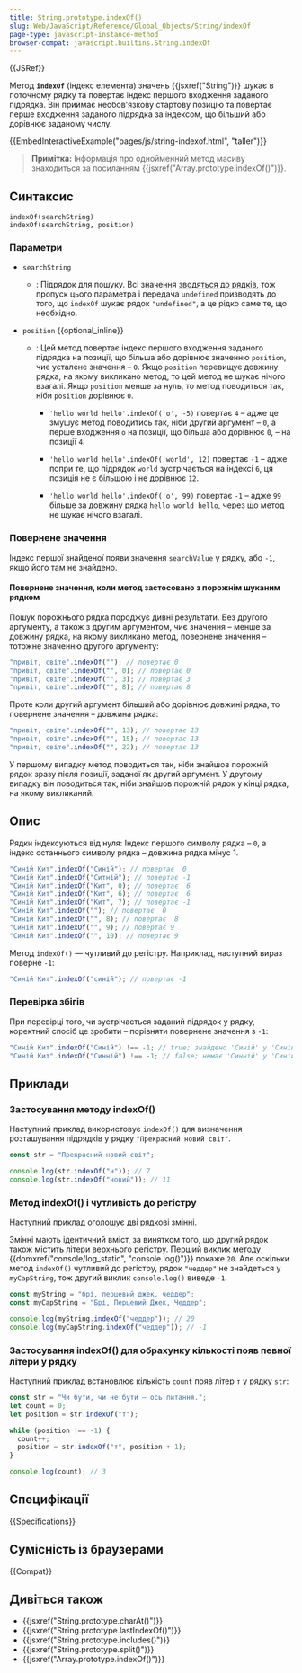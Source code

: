 ```yaml
---
title: String.prototype.indexOf()
slug: Web/JavaScript/Reference/Global_Objects/String/indexOf
page-type: javascript-instance-method
browser-compat: javascript.builtins.String.indexOf
---
```


{{JSRef}}

Метод **`indexOf`** (індекс елемента) значень {{jsxref("String")}} шукає в поточному рядку та повертає індекс першого входження заданого підрядка. Він приймає необов'язкову стартову позицію та повертає перше входження заданого підрядка за індексом, що більший або дорівнює заданому числу.

{{EmbedInteractiveExample("pages/js/string-indexof.html", "taller")}}

> **Примітка:** Інформація про однойменний метод масиву знаходиться за посиланням {{jsxref("Array.prototype.indexOf()")}}.

## Синтаксис

```js-nolint
indexOf(searchString)
indexOf(searchString, position)
```

### Параметри

- `searchString`

  - : Підрядок для пошуку. Всі значення [зводяться до рядків](/uk/docs/Web/JavaScript/Reference/Global_Objects/String#zvedennia-do-riadka), тож пропуск цього параметра і передача `undefined` призводять до того, що `indexOf` шукає рядок `"undefined"`, а це рідко саме те, що необхідно.

- `position` {{optional_inline}}

  - : Цей метод повертає індекс першого входження заданого підрядка на позиції, що більша або дорівнює значенню `position`, чиє усталене значення – `0`. Якщо `position` перевищує довжину рядка, на якому викликано метод, то цей метод не шукає нічого взагалі. Якщо `position` менше за нуль, то метод поводиться так, ніби `position` дорівнює `0`.

    - `'hello world hello'.indexOf('o', -5)` повертає `4` – адже це змушує метод поводитись так, ніби другий аргумент – `0`, а перше входження `o` на позиції, що більша або дорівнює `0`, – на позиції `4`.

    - `'hello world hello'.indexOf('world', 12)` повертає `-1` – адже попри те, що підрядок `world` зустрічається на індексі `6`, ця позиція не є більшою і не дорівнює `12`.

    - `'hello world hello'.indexOf('o', 99)` повертає `-1` – адже `99` більше за довжину рядка `hello world hello`, через що метод не шукає нічого взагалі.

### Повернене значення

Індекс першої знайденої появи значення `searchValue` у рядку, або `-1`, якщо його там не знайдено.

#### Повернене значення, коли метод застосовано з порожнім шуканим рядком

Пошук порожнього рядка породжує дивні результати. Без другого аргументу, а також з другим аргументом, чиє значення – менше за довжину рядка, на якому викликано метод, повернене значення – тотожне значенню другого аргументу:

```js
"привіт, світе".indexOf(""); // повертає 0
"привіт, світе".indexOf("", 0); // повертає 0
"привіт, світе".indexOf("", 3); // повертає 3
"привіт, світе".indexOf("", 8); // повертає 8
```

Проте коли другий аргумент більший або дорівнює довжині рядка, то повернене значення – довжина рядка:

```js
"привіт, світе".indexOf("", 13); // повертає 13
"привіт, світе".indexOf("", 15); // повертає 13
"привіт, світе".indexOf("", 22); // повертає 13
```

У першому випадку метод поводиться так, ніби знайшов порожній рядок зразу після позиції, заданої як другий аргумент. У другому випадку він поводиться так, ніби знайшов порожній рядок у кінці рядка, на якому викликаний.

## Опис

Рядки індексуються від нуля: Індекс першого символу рядка – `0`, а індекс останнього символу рядка – довжина рядка мінус 1.

```js
"Синій Кит".indexOf("Синій"); // повертає  0
"Синій Кит".indexOf("Ситній"); // повертає -1
"Синій Кит".indexOf("Кит", 0); // повертає  6
"Синій Кит".indexOf("Кит", 6); // повертає  6
"Синій Кит".indexOf("Кит", 7); // повертає -1
"Синій Кит".indexOf(""); // повертає  0
"Синій Кит".indexOf("", 8); // повертає  8
"Синій Кит".indexOf("", 9); // повертає 9
"Синій Кит".indexOf("", 10); // повертає 9
```

Метод `indexOf()` — чутливий до регістру. Наприклад, наступний вираз поверне `-1`:

```js
"Синій Кит".indexOf("синій"); // повертає -1
```

### Перевірка збігів

При перевірці того, чи зустрічається заданий підрядок у рядку, коректний спосіб це зробити – порівняти повернене значення з `-1`:

```js
"Синій Кит".indexOf("Синій") !== -1; // true; знайдено 'Синій' у 'Синій Кит'
"Синій Кит".indexOf("Синній") !== -1; // false; немає 'Синній' у 'Синій Кит'
```

## Приклади

### Застосування методу indexOf()

Наступний приклад використовує `indexOf()` для визначення розташування підрядків у рядку `"Прекрасний новий світ"`.

```js
const str = "Прекрасний новий світ";

console.log(str.indexOf("н")); // 7
console.log(str.indexOf("новий")); // 11
```

### Метод indexOf() і чутливість до регістру

Наступний приклад оголошує дві рядкові змінні.

Змінні мають ідентичний вміст, за винятком того, що другий рядок також містить літери верхнього регістру. Перший виклик методу {{domxref("console/log_static", "console.log()")}} покаже `20`. Але оскільки метод `indexOf()` чутливий до регістру, рядок `"чеддер"` не знайдеться у `myCapString`, тож другий виклик `console.log()` виведе `-1`.

```js
const myString = "брі, перцевий джек, чеддер";
const myCapString = "Брі, Перцевий Джек, Чеддер";

console.log(myString.indexOf("чеддер")); // 20
console.log(myCapString.indexOf("чеддер")); // -1
```

### Застосування indexOf() для обрахунку кількості появ певної літери у рядку

Наступний приклад встановлює кількість `count` появ літер `т` у рядку `str`:

```js
const str = "Чи бути, чи не бути — ось питання.";
let count = 0;
let position = str.indexOf("т");

while (position !== -1) {
  count++;
  position = str.indexOf("т", position + 1);
}

console.log(count); // 3
```

## Специфікації

{{Specifications}}

## Сумісність із браузерами

{{Compat}}

## Дивіться також

- {{jsxref("String.prototype.charAt()")}}
- {{jsxref("String.prototype.lastIndexOf()")}}
- {{jsxref("String.prototype.includes()")}}
- {{jsxref("String.prototype.split()")}}
- {{jsxref("Array.prototype.indexOf()")}}
